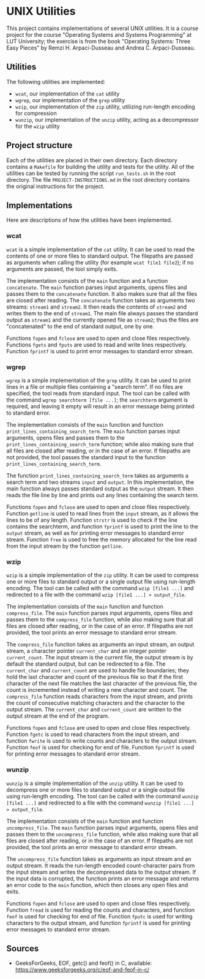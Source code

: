 # UNIX Utilities

This project contains implementations of several UNIX utilities. It is a course project for the course "Operating Systems and Systems Programming" at LUT University; the exercise is from the book "Operating Systems: Three Easy Pieces" by Remzi H. Arpaci-Dusseau and Andrea C. Arpaci-Dusseau. 

## Utilities

The following utilities are implemented: 
- `wcat`, our implementation of the `cat` utility
- `wgrep`, our implementation of the `grep` utility
- `wzip`, our implementation of the `zip` utility, utilizing run-length encoding for compression
- `wunzip`, our implementation of the `unzip` utility, acting as a decompressor for the `wzip` utility


## Project structure

Each of the utilities are placed in their own directory. Each directory contains a `Makefile` for building the utility and tests for the utility. All of the utilities can be tested by running the script `run_tests.sh` in the root directory. The file `PROJECT-INSTRUCTIONS.md` in the root directory contains the original instructions for the project.

## Implementations

Here are descriptions of how the utilities have been implemented. 

### wcat

`wcat` is a simple implementation of the `cat` utility. It can be used to read the contents of one or more files to standard output. The filepaths are passed as arguments when calling the utility (for example `wcat file1 file2`); if no arguments are passed, the tool simply exits. 

The implementation consists of the `main` function and a function `concatenate`. The `main` function parses input arguments, opens files and passes them to the `concatenate` function. It also makes sure that all the files are closed after reading. The `concatenate` function takes as arguments two streams: `stream1` and `stream2`. It then reads the contents of `stream2` and writes them to the end of `stream1`. The main file always passes the standard output as `stream1` and the currently opened file as `stream2`; thus the files are "concatenated" to the end of standard output, one by one. 

Functions `fopen` and `fclose` are used to open and close files respectively. Functions `fgets` and `fputs` are used to read and write lines respectively. Function `fprintf` is used to print error messages to standard error stream. 

### wgrep 

`wgrep` is a simple implementation of the `grep` utility. It can be used to print lines in a file or multiple files containing a "search term". If no files are specified, the tool reads from standard input. The tool can be called with the command `wgrep searchterm [file ...]`; the `searchterm` argument is required, and leaving it empty will result in an error message being printed to standard error. 

The implementation consists of the `main` function and function `print_lines_containing_search_term`. The `main` function parses input arguments, opens files and passes them to the `print_lines_containing_search_term` function; while also making sure that all files are closed after reading, or in the case of an error. If filepaths are not provided, the tool passes the standard input to the function `print_lines_containing_search_term`.

The function `print_lines_containing_search_term` takes as arguments a search term and two streams `input` and `output`. In this implementation, the main function always passes standard output as the `output` stream. It then reads the file line by line and prints out any lines containing the search term. 

Functions `fopen` and `fclose` are used to open and close files respectively. Function `getline` is used to read lines from the `input` stream, as it allows the lines to be of any length. Function `strstr` is used to check if the line contains the searchterm, and function `fprintf` is used to print the line to the `output` stream, as well as for printing error messages to standard error stream. Function `free` is used to free the memory allocated for the line read from the input stream by the function `getline`.


### wzip 

`wzip` is a simple implementation of the `zip` utility. It can be used to compress one or more files to standard output or a single output file using run-length encoding. The tool can be called with the command `wzip [file1 ...]` and redirected to a file with the command `wzip [file1 ...] > output_file`.

The implementation consists of the `main` function and function `compress_file`. The `main` function parses input arguments, opens files and passes them to the `compress_file` function, while also making sure that all files are closed after reading, or in the case of an error. If filepaths are not provided, the tool prints an error message to standard error stream. 

The `compress_file` function takes as arguments an input stream, an output stream, a character pointer `current_char` and an integer pointer `current_count`. The input stream is the current file, the output stream is by default the standard output, but can be redirected to a file. The `current_char` and `current_count` are used to handle file boundaries; they hold the last character and count of the previous file so that if the first character of the next file matches the last character of the previous file, the count is incremented instead of writing a new character and count. The `compress_file` function reads characters from the input stream, and prints the count of consecutive matching characters and the character to the output stream. The `current_char` and `current_count` are written to the output stream at the end of the program. 

Functions `fopen` and `fclose` are used to open and close files respectively. Function `fgetc` is used to read characters from the input stream, and function `fwrite` is used to write counts and characters to the output stream. Function `feof` is used for checking for end of file. Function `fprintf` is used for printing error messages to standard error stream.


### wunzip 

`wunzip` is a simple implementation of the `unzip` utility. It can be used to decompress one or more files to standard output or a single output file using run-length encoding. The tool can be called with the command `wunzip [file1 ...]` and redirected to a file with the command `wunzip [file1 ...] > output_file`.

The implementation consists of the `main` function and function `uncompress_file`. The `main` function parses input arguments, opens files and passes them to the `uncompress_file` function, while also making sure that all files are closed after reading, or in the case of an error. If filepaths are not provided, the tool prints an error message to standard error stream. 

The `uncompress_file` function takes as arguments an input stream and an output stream. It reads the run-length encoded count-character pairs from the input stream and writes the decompressed data to the output stream. If the input data is corrupted, the function prints an error message and returns an error code to the `main` function, which then closes any open files and exits. 

Functions `fopen` and `fclose` are used to open and close files respectively. Function `fread` is used for reading the counts and characters, and function `feof` is used for checking for end of file. Function `fputc` is used for writing characters to the output stream, and function `fprintf` is used for printing error messages to standard error stream.

## Sources

- GeeksForGeeks, EOF, getc() and feof() in C, available: https://www.geeksforgeeks.org/c/eof-and-feof-in-c/
